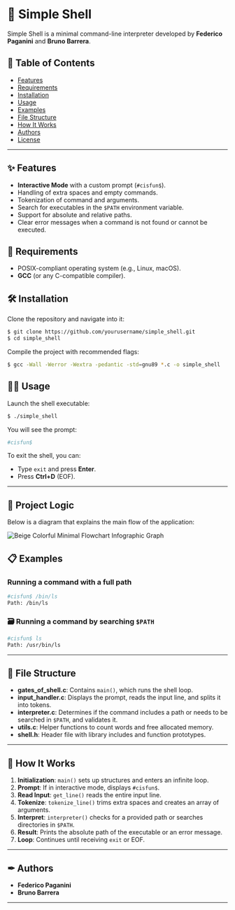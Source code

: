 # 🎰 Simple Shell

Simple Shell is a minimal command-line interpreter developed by **Federico Paganini** and **Bruno Barrera**.

## 🧰 Table of Contents

- [Features](#features)
- [Requirements](#requirements)
- [Installation](#installation)
- [Usage](#usage)
- [Examples](#examples)
- [File Structure](#file-structure)
- [How It Works](#how-it-works)
- [Authors](#authors)
- [License](#license)

---

## ✨ Features

- **Interactive Mode** with a custom prompt (`#cisfun$`).
- Handling of extra spaces and empty commands.
- Tokenization of command and arguments.
- Search for executables in the `$PATH` environment variable.
- Support for absolute and relative paths.
- Clear error messages when a command is not found or cannot be executed.

## 🧪 Requirements

- POSIX-compliant operating system (e.g., Linux, macOS).
- **GCC** (or any C-compatible compiler).

## 🛠 Installation

Clone the repository and navigate into it:

```bash
$ git clone https://github.com/yourusername/simple_shell.git
$ cd simple_shell
```

Compile the project with recommended flags:

```bash
$ gcc -Wall -Werror -Wextra -pedantic -std=gnu89 *.c -o simple_shell
```

## 👩‍💻 Usage

Launch the shell executable:

```bash
$ ./simple_shell
```

You will see the prompt:

```bash
#cisfun$
```

To exit the shell, you can:

- Type `exit` and press **Enter**.
- Press **Ctrl+D** (EOF).

---

## 🧠 Project Logic

Below is a diagram that explains the main flow of the application:

![Beige Colorful Minimal Flowchart Infographic Graph](https://github.com/user-attachments/assets/89af0e7d-b67d-4079-8b6c-6144a9db987a)

## 📋 Examples

### Running a command with a full path

```bash
#cisfun$ /bin/ls
Path: /bin/ls
```

### 🗃 Running a command by searching `$PATH`

```bash
#cisfun$ ls
Path: /usr/bin/ls
```

---

## 🧱 File Structure

- **gates_of_shell.c**: Contains `main()`, which runs the shell loop.
- **input_handler.c**: Displays the prompt, reads the input line, and splits it into tokens.
- **interpreter.c**: Determines if the command includes a path or needs to be searched in `$PATH`, and validates it.
- **utils.c**: Helper functions to count words and free allocated memory.
- **shell.h**: Header file with library includes and function prototypes.

---

## 🎡 How It Works

1. **Initialization**: `main()` sets up structures and enters an infinite loop.
2. **Prompt**: If in interactive mode, displays `#cisfun$`.
3. **Read Input**: `get_line()` reads the entire input line.
4. **Tokenize**: `tokenize_line()` trims extra spaces and creates an array of arguments.
5. **Interpret**: `interpreter()` checks for a provided path or searches directories in `$PATH`.
6. **Result**: Prints the absolute path of the executable or an error message.
7. **Loop**: Continues until receiving `exit` or EOF.

---

## ✒ Authors

- **Federico Paganini**
- **Bruno Barrera**

---


